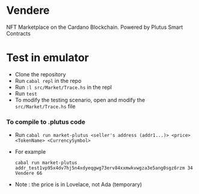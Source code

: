 # Vendere
NFT Marketplace on the Cardano Blockchain. Powered by Plutus Smart Contracts

# Test in emulator
* Clone the repository
* Run `cabal repl` in the repo
* Run `:l src/Market/Trace.hs` in the repl
* Run `test`
* To modify the testing scenario, open and modify the `src/Market/Trace.hs` file

### To compile to .plutus code
* Run `cabal run market-plutus <seller's address (addr1...)> <price> <TokenName> <CurrencySymbol>`
* For example 
  
  `cabal run market-plutus addr_test1vp95x4dv7hj5n4xdyeqgwg73erv84xxmwkvwgza3e5ang0sgz6rzm 34 Vendere 66`
* Note : the price is in Lovelace, not Ada (temporary)
